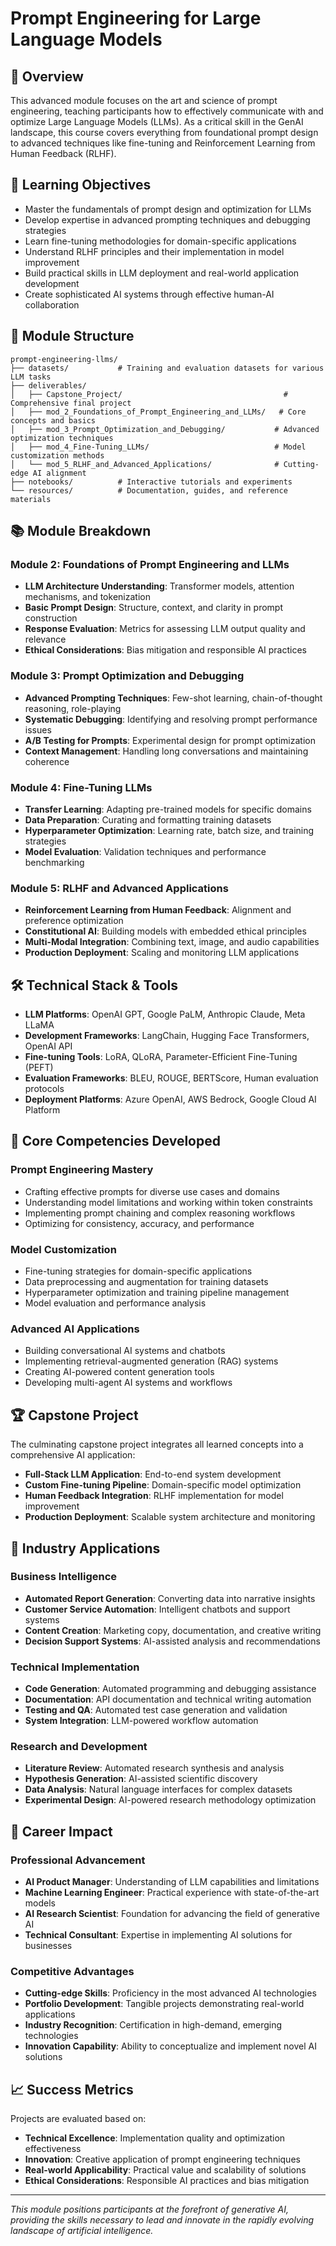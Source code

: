 # Prompt Engineering for Large Language Models

## 🎨 Overview

This advanced module focuses on the art and science of prompt engineering, teaching participants how to effectively communicate with and optimize Large Language Models (LLMs). As a critical skill in the GenAI landscape, this course covers everything from foundational prompt design to advanced techniques like fine-tuning and Reinforcement Learning from Human Feedback (RLHF).

## 🎯 Learning Objectives

- Master the fundamentals of prompt design and optimization for LLMs
- Develop expertise in advanced prompting techniques and debugging strategies
- Learn fine-tuning methodologies for domain-specific applications
- Understand RLHF principles and their implementation in model improvement
- Build practical skills in LLM deployment and real-world application development
- Create sophisticated AI systems through effective human-AI collaboration

## 📁 Module Structure

```
prompt-engineering-llms/
├── datasets/           # Training and evaluation datasets for various LLM tasks
├── deliverables/
│   ├── Capstone_Project/                                    # Comprehensive final project
│   ├── mod_2_Foundations_of_Prompt_Engineering_and_LLMs/   # Core concepts and basics
│   ├── mod_3_Prompt_Optimization_and_Debugging/           # Advanced optimization techniques
│   ├── mod_4_Fine-Tuning_LLMs/                            # Model customization methods
│   └── mod_5_RLHF_and_Advanced_Applications/              # Cutting-edge AI alignment
├── notebooks/          # Interactive tutorials and experiments
└── resources/          # Documentation, guides, and reference materials
```
## 📚 Module Breakdown

### Module 2: Foundations of Prompt Engineering and LLMs
- **LLM Architecture Understanding**: Transformer models, attention mechanisms, and tokenization
- **Basic Prompt Design**: Structure, context, and clarity in prompt construction
- **Response Evaluation**: Metrics for assessing LLM output quality and relevance
- **Ethical Considerations**: Bias mitigation and responsible AI practices

### Module 3: Prompt Optimization and Debugging
- **Advanced Prompting Techniques**: Few-shot learning, chain-of-thought reasoning, role-playing
- **Systematic Debugging**: Identifying and resolving prompt performance issues
- **A/B Testing for Prompts**: Experimental design for prompt optimization
- **Context Management**: Handling long conversations and maintaining coherence

### Module 4: Fine-Tuning LLMs
- **Transfer Learning**: Adapting pre-trained models for specific domains
- **Data Preparation**: Curating and formatting training datasets
- **Hyperparameter Optimization**: Learning rate, batch size, and training strategies
- **Model Evaluation**: Validation techniques and performance benchmarking

### Module 5: RLHF and Advanced Applications
- **Reinforcement Learning from Human Feedback**: Alignment and preference optimization
- **Constitutional AI**: Building models with embedded ethical principles
- **Multi-Modal Integration**: Combining text, image, and audio capabilities
- **Production Deployment**: Scaling and monitoring LLM applications
## 🛠️ Technical Stack & Tools

- **LLM Platforms**: OpenAI GPT, Google PaLM, Anthropic Claude, Meta LLaMA
- **Development Frameworks**: LangChain, Hugging Face Transformers, OpenAI API
- **Fine-tuning Tools**: LoRA, QLoRA, Parameter-Efficient Fine-Tuning (PEFT)
- **Evaluation Frameworks**: BLEU, ROUGE, BERTScore, Human evaluation protocols
- **Deployment Platforms**: Azure OpenAI, AWS Bedrock, Google Cloud AI Platform

## 🎯 Core Competencies Developed

### Prompt Engineering Mastery
- Crafting effective prompts for diverse use cases and domains
- Understanding model limitations and working within token constraints
- Implementing prompt chaining and complex reasoning workflows
- Optimizing for consistency, accuracy, and performance

### Model Customization
- Fine-tuning strategies for domain-specific applications
- Data preprocessing and augmentation for training datasets
- Hyperparameter optimization and training pipeline management
- Model evaluation and performance analysis

### Advanced AI Applications
- Building conversational AI systems and chatbots
- Implementing retrieval-augmented generation (RAG) systems
- Creating AI-powered content generation tools
- Developing multi-agent AI systems and workflows

## 🏆 Capstone Project

The culminating capstone project integrates all learned concepts into a comprehensive AI application:
- **Full-Stack LLM Application**: End-to-end system development
- **Custom Fine-tuning Pipeline**: Domain-specific model optimization
- **Human Feedback Integration**: RLHF implementation for model improvement
- **Production Deployment**: Scalable system architecture and monitoring
## 💼 Industry Applications

### Business Intelligence
- **Automated Report Generation**: Converting data into narrative insights
- **Customer Service Automation**: Intelligent chatbots and support systems
- **Content Creation**: Marketing copy, documentation, and creative writing
- **Decision Support Systems**: AI-assisted analysis and recommendations

### Technical Implementation
- **Code Generation**: Automated programming and debugging assistance
- **Documentation**: API documentation and technical writing automation
- **Testing and QA**: Automated test case generation and validation
- **System Integration**: LLM-powered workflow automation

### Research and Development
- **Literature Review**: Automated research synthesis and analysis
- **Hypothesis Generation**: AI-assisted scientific discovery
- **Data Analysis**: Natural language interfaces for complex datasets
- **Experimental Design**: AI-powered research methodology optimization

## 🚀 Career Impact

### Professional Advancement
- **AI Product Manager**: Understanding of LLM capabilities and limitations
- **Machine Learning Engineer**: Practical experience with state-of-the-art models
- **AI Research Scientist**: Foundation for advancing the field of generative AI
- **Technical Consultant**: Expertise in implementing AI solutions for businesses

### Competitive Advantages
- **Cutting-edge Skills**: Proficiency in the most advanced AI technologies
- **Portfolio Development**: Tangible projects demonstrating real-world applications
- **Industry Recognition**: Certification in high-demand, emerging technologies
- **Innovation Capability**: Ability to conceptualize and implement novel AI solutions

## 📈 Success Metrics

Projects are evaluated based on:
- **Technical Excellence**: Implementation quality and optimization effectiveness
- **Innovation**: Creative application of prompt engineering techniques
- **Real-world Applicability**: Practical value and scalability of solutions
- **Ethical Considerations**: Responsible AI practices and bias mitigation

---

*This module positions participants at the forefront of generative AI, providing the skills necessary to lead and innovate in the rapidly evolving landscape of artificial intelligence.*